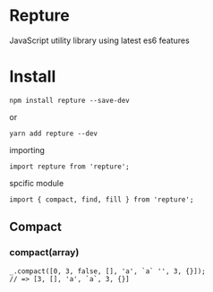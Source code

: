 # Repture
JavaScript utility library using latest es6 features

# Install

```
npm install repture --save-dev
```
or
```
yarn add repture --dev
```

importing
```
import repture from 'repture';
```
spcific module
```
import { compact, find, fill } from 'repture';
```

## Compact

### compact(array)
```
_.compact([0, 3, false, [], 'a', `a` '', 3, {}]);
// => [3, [], 'a', `a`, 3, {}]
```
